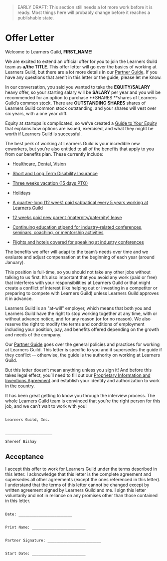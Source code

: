 > EARLY DRAFT: This section still needs a lot more work before it is ready. Most things here will probably change before it reaches a publishable state.

# Offer Letter

Welcome to Learners Guild, **FIRST_NAME**!

We are excited to extend an official offer for you to join the Learners Guild team as **a/the TITLE**. This offer letter will go over the basics of working at Learners Guild, but there are a lot more details in our [Partner Guide](https://github.com/LearnersGuild/guide). If you have any questions that aren’t in this letter or the guide, please let me know.

In our conversation, you said you wanted to take the **EQUITY/SALARY** heavy offer, so your starting salary will be **SALARY** per year and you will be recommended for an option to purchase **SHARES **shares of Learners Guild’s common stock. There are **OUTSTANDING SHARES** shares of Learners Guild common stock outstanding, and your shares will vest over six years, with a one year cliff.

Equity at startups is complicated, so we’ve created a [Guide to Your Equity](/Hiring-Documents/Guide-to-Your-Equity.md) that explains how options are issued, exercised, and what they might be worth if Learners Guild is successful.

The best perk of working at Learners Guild is your incredible new coworkers, but you’re also entitled to all of the benefits that apply to you from our benefits plan. These currently include:

* [Healthcare, Dental, Vision](/Benefits-and-Perks/Healthcare-and-Disability-Insurance.md)

* [Short and Long Term Disability Insurance](/Benefits-and-Perks/Healthcare-and-Disability-Insurance.md)

* [Three weeks vacation (15 days PTO)](/Benefits-and-Perks/Vacation-and-Sick-Leave.md)

* [Holidays](/Benefits-and-Perks/Holiday-List.md)

* [A quarter-long (12 week) paid sabbatical every 5 years working at Learners Guild](/Benefits-and-Perks/Sabbatical.md)

* [12 weeks paid new parent (maternity/paternity) leave](/Benefits-and-Perks/New-Parent-Leave.md)

* [Continuing education stipend for industry-related conferences, seminars, coaching, or mentorship activities](/Benefits-and-Perks/Continuing-Education.md)

* [Flights and hotels covered for speaking at industry conferences](/Benefits-and-Perks/Continuing-Education.md)

The benefits we offer will adapt to the team’s needs over time and we evaluate and adjust compensation at the beginning of each year (around January).

This position is full-time, so you should not take any other jobs without talking to us first. It’s also important that you avoid any work (paid or free) that interferes with your responsibilities at Learners Guild or that might create a conflict of interest (like helping out or investing in a competitor or preparing to compete with Learners Guild) unless Learners Guild approves it in advance.

Learners Guild is an "at-will" employer, which means that both you and Learners Guild have the right to stop working together at any time, with or without advance notice, and for any reason (or for no reason). We also reserve the right to modify the terms and conditions of employment including your position, pay, and benefits offered depending on the growth and needs of the company.

Our [Partner Guide](https://github.com/LearnersGuild/guide) goes over the general policies and practices for working at Learners Guild. This letter is specific to you and it supersedes the guide if they conflict -- otherwise, the guide is the authority on working at Learners Guild.

But this letter doesn’t mean anything unless you sign it! And before this takes legal effect, you’ll need to fill out our [Proprietary Information and Inventions Agreement](/Hiring-Documents/Partner-Proprietary-Information-and-Inventions-Assignment-Agreement-(NDA).doc.md) and establish your identity and authorization to work in the country.

It has been great getting to know you through the interview process. The whole Learners Guild team is convinced that you’re the right person for this job, and we can’t wait to work with you!
```

Learners Guild, Inc.


_____________________

Shereef Bishay
```

## Acceptance

I accept this offer to work for Learners Guild under the terms described in this letter. I acknowledge that this letter is the complete agreement and supersedes all other agreements (except the ones referenced in this letter). I understand that the terms of this letter cannot be changed except by written agreement signed by Learners Guild and me. I sign this letter voluntarily and not in reliance on any promises other than those contained in this letter.

```

Date: ________________________


Print Name: ________________________


Partner Signature: ________________________


Start Date: ________________________

```
